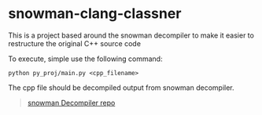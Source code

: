 # snowman-clang-classner
This is a project based around the snowman decompiler to make it easier to restructure the original C++ source code

To execute, simple use the following command:

```
python py_proj/main.py <cpp_filename>
```  

The cpp file should be decompiled output from snowman decompiler.  
> [snowman Decompiler repo](https://github.com/yegord/snowman)  

